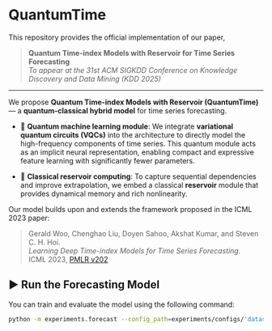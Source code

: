 # QuantumTime

This repository provides the official implementation of our paper,

> **Quantum Time-index Models with Reservoir for Time Series Forecasting**  
> *To appear at the 31st ACM SIGKDD Conference on Knowledge Discovery and Data Mining (KDD 2025)*

---

We propose **Quantum Time-index Models with Reservoir (QuantumTime)** — a **quantum-classical hybrid model** for time series forecasting.

- 🧠 **Quantum machine learning module**: We integrate **variational quantum circuits (VQCs)** into the architecture to directly model the high-frequency components of time series. This quantum module acts as an implicit neural representation, enabling compact and expressive feature learning with significantly fewer parameters.

- 🔁 **Classical reservoir computing**: To capture sequential dependencies and improve extrapolation, we embed a classical **reservoir** module that provides dynamical memory and rich nonlinearity.

Our model builds upon and extends the framework proposed in the ICML 2023 paper:

> Gerald Woo, Chenghao Liu, Doyen Sahoo, Akshat Kumar, and Steven C. H. Hoi.  
> *Learning Deep Time-index Models for Time Series Forecasting.*  
> ICML 2023, [PMLR v202](https://proceedings.mlr.press/v202/woo23b.html)

## ▶️ Run the Forecasting Model

You can train and evaluate the model using the following command:

```bash
python -m experiments.forecast --config_path=experiments/configs/'dataset_name'/'config_file' run
